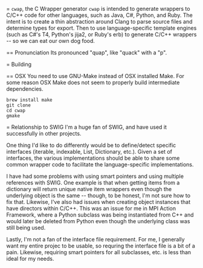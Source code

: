 = ``cwap``, the C Wrapper generator
``cwap`` is intended to generate wrappers to C/C++ code for other languages,
such as Java, C#, Python, and Ruby. The intent is to create a thin abstraction
around Clang to parse source files and determine types for export. Then to use
language-specific template engines (such as C#'s T4, Python's jija2, or Ruby's
erb) to generate C/C++ wrappers -- so we can eat our own dog food.

== Pronunciation
Its pronounced "quap", like "quack" with a "p".

= Building

== OSX
You need to use GNU-Make instead of OSX installed Make. For some reason OSX
Make does not seem to properly build intermediate dependencies.

    brew install make
    git clone 
    cd cwap
    gmake

= Relationship to SWIG
I'm a huge fan of SWIG, and have used it successfully in other projects.

One thing I'd like to do differently would be to define/detect specific interfaces (iterable, indexable, List,
Dictionary, etc.). Given a set of interfaces, the various implementations should be able to share some common wrapper
code to facilitate the language-specific implementations.

I have had some problems with using smart pointers and using multiple references with SWIG. One example is that when
getting items from a dictionary will return unique native item wrappers even though the underlying object is the same --
though, to be honest, I'm not sure how to fix that. Likewise, I've also had issues when creating object instances that
have directors within C/C++. This was an issue for me in MPI Action Framework, where a Python subclass was being
instantiated from C++ and would later be deleted from Python even though the underlying class was still being used.

Lastly, I'm not a fan of the interface file requirement. For me, I generally want my entire projec to be usable, so
requring the interface file is a bit of a pain. Likewise, requiring smart pointers for all subclasses, etc. is less than
ideal for my needs.

